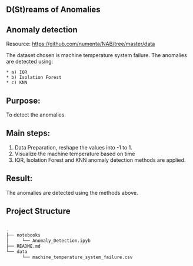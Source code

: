 ## D(St)reams of Anomalies

## Anomaly detection

Resource: https://github.com/numenta/NAB/tree/master/data

The dataset chosen is machine temperature system failure. The anomalies are detected using:

    * a) IQR
    * b) Isolation Forest
    * c) KNN

## Purpose:
To detect the anomalies.

## Main steps:
1. Data Preparation, reshape the values into -1 to 1.
2. Visualize the machine temperature based on time
3. IQR, Isolation Forest and KNN anomaly detection methods are applied.

## Result:
The anomalies are detected using the methods above.

## Project Structure

```bash

.
├── notebooks
│     └── Anomaly_Detection.ipyb
├── README.md
└── data
      └── machine_temperature_system_failure.csv
```
